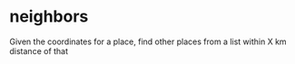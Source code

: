 # neighbors
Given the coordinates for a place, find other places from a list within X km distance of that
